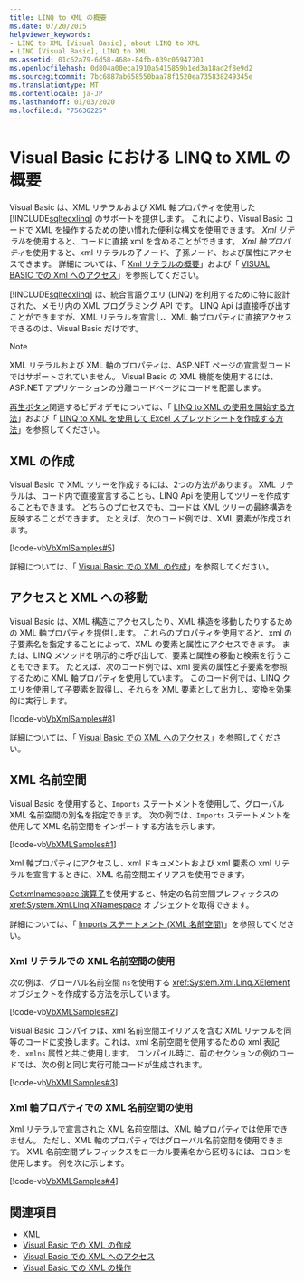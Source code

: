 ```yaml
---
title: LINQ to XML の概要
ms.date: 07/20/2015
helpviewer_keywords:
- LINQ to XML [Visual Basic], about LINQ to XML
- LINQ [Visual Basic], LINQ to XML
ms.assetid: 01c62a79-6d58-468e-84fb-039c05947701
ms.openlocfilehash: 0d804a00eca1910a5415859b1ed3a18ad2f8e9d2
ms.sourcegitcommit: 7bc6887ab658550baa78f1520ea735838249345e
ms.translationtype: MT
ms.contentlocale: ja-JP
ms.lasthandoff: 01/03/2020
ms.locfileid: "75636225"
---
```

# <a name="overview-of-linq-to-xml-in-visual-basic"></a>Visual Basic における LINQ to XML の概要
Visual Basic は、XML リテラルおよび XML 軸プロパティを使用した [!INCLUDE[sqltecxlinq](~/includes/sqltecxlinq-md.md)] のサポートを提供します。 これにより、Visual Basic コードで XML を操作するための使い慣れた便利な構文を使用できます。 *Xml リテラル*を使用すると、コードに直接 xml を含めることができます。 *Xml 軸プロパティ*を使用すると、xml リテラルの子ノード、子孫ノード、および属性にアクセスできます。 詳細については、「 [Xml リテラルの概要](../../../../visual-basic/programming-guide/language-features/xml/xml-literals-overview.md)」および「 [VISUAL BASIC での Xml へのアクセス](../../../../visual-basic/programming-guide/language-features/xml/accessing-xml.md)」を参照してください。  
  
 [!INCLUDE[sqltecxlinq](~/includes/sqltecxlinq-md.md)] は、統合言語クエリ (LINQ) を利用するために特に設計された、メモリ内の XML プログラミング API です。 LINQ Api は直接呼び出すことができますが、XML リテラルを宣言し、XML 軸プロパティに直接アクセスできるのは、Visual Basic だけです。  
  
> [!NOTE]
> XML リテラルおよび XML 軸のプロパティは、ASP.NET ページの宣言型コードではサポートされていません。 Visual Basic の XML 機能を使用するには、ASP.NET アプリケーションの分離コードページにコードを配置します。  
  
 [再生ボタン](./media/overview-of-linq-to-xml/play-video-icon-example.gif)関連するビデオデモについては、「 [LINQ to XML の使用を開始する方法](/aspnet/web-forms/videos/data-access/linq-videos-from-the-vb-team/how-do-i-get-started-with-linq-to-xml)」および「 [LINQ to XML を使用して Excel スプレッドシートを作成する方法](/aspnet/web-forms/videos/data-access/linq-videos-from-the-vb-team/how-do-i-create-excel-spreadsheets-using-linq-to-xml)」を参照してください。   
  
## <a name="creating-xml"></a>XML の作成  
 Visual Basic で XML ツリーを作成するには、2つの方法があります。 XML リテラルは、コード内で直接宣言することも、LINQ Api を使用してツリーを作成することもできます。 どちらのプロセスでも、コードは XML ツリーの最終構造を反映することができます。 たとえば、次のコード例では、XML 要素が作成されます。  
  
 [!code-vb[VbXmlSamples#5](~/samples/snippets/visualbasic/VS_Snippets_VBCSharp/VbXMLSamples/VB/XMLSamples2.vb#5)]  
  
 詳細については、「 [Visual Basic での XML の作成](../../../../visual-basic/programming-guide/language-features/xml/creating-xml.md)」を参照してください。  
  
## <a name="accessing-and-navigating-xml"></a>アクセスと XML への移動  
 Visual Basic は、XML 構造にアクセスしたり、XML 構造を移動したりするための XML 軸プロパティを提供します。 これらのプロパティを使用すると、xml の子要素名を指定することによって、XML の要素と属性にアクセスできます。 または、LINQ メソッドを明示的に呼び出して、要素と属性の移動と検索を行うこともできます。 たとえば、次のコード例では、xml 要素の属性と子要素を参照するために XML 軸プロパティを使用しています。 このコード例では、LINQ クエリを使用して子要素を取得し、それらを XML 要素として出力し、変換を効果的に実行します。  
  
 [!code-vb[VbXmlSamples#8](~/samples/snippets/visualbasic/VS_Snippets_VBCSharp/VbXMLSamples/VB/XMLSamples3.vb#8)]  
  
 詳細については、「 [Visual Basic での XML へのアクセス](../../../../visual-basic/programming-guide/language-features/xml/accessing-xml.md)」を参照してください。  
  
## <a name="xml-namespaces"></a>XML 名前空間  
 Visual Basic を使用すると、`Imports` ステートメントを使用して、グローバル XML 名前空間の別名を指定できます。 次の例では、`Imports` ステートメントを使用して XML 名前空間をインポートする方法を示します。  
  
 [!code-vb[VbXMLSamples#1](~/samples/snippets/visualbasic/VS_Snippets_VBCSharp/VbXMLSamples/VB/XMLSamples1.vb#1)]  
  
 Xml 軸プロパティにアクセスし、xml ドキュメントおよび xml 要素の xml リテラルを宣言するときに、XML 名前空間エイリアスを使用できます。  
  
 [Getxmlnamespace 演算子](../../../../visual-basic/language-reference/operators/getxmlnamespace-operator.md)を使用すると、特定の名前空間プレフィックスの <xref:System.Xml.Linq.XNamespace> オブジェクトを取得できます。  
  
 詳細については、「 [Imports ステートメント (XML 名前空間)](../../../../visual-basic/language-reference/statements/imports-statement-xml-namespace.md)」を参照してください。  
  
### <a name="using-xml-namespaces-in-xml-literals"></a>Xml リテラルでの XML 名前空間の使用  
 次の例は、グローバル名前空間 `ns`を使用する <xref:System.Xml.Linq.XElement> オブジェクトを作成する方法を示しています。  
  
 [!code-vb[VbXMLSamples#2](~/samples/snippets/visualbasic/VS_Snippets_VBCSharp/VbXMLSamples/VB/XMLSamples1.vb#2)]  
  
 Visual Basic コンパイラは、xml 名前空間エイリアスを含む XML リテラルを同等のコードに変換します。これは、xml 名前空間を使用するための xml 表記を、`xmlns` 属性と共に使用します。 コンパイル時に、前のセクションの例のコードでは、次の例と同じ実行可能コードが生成されます。  
  
 [!code-vb[VbXMLSamples#3](~/samples/snippets/visualbasic/VS_Snippets_VBCSharp/VbXMLSamples/VB/XMLSamples1.vb#3)]  
  
### <a name="using-xml-namespaces-in-xml-axis-properties"></a>Xml 軸プロパティでの XML 名前空間の使用  
 Xml リテラルで宣言された XML 名前空間は、XML 軸プロパティでは使用できません。 ただし、XML 軸のプロパティではグローバル名前空間を使用できます。 XML 名前空間プレフィックスをローカル要素名から区切るには、コロンを使用します。 例を次に示します。  
  
 [!code-vb[VbXMLSamples#4](~/samples/snippets/visualbasic/VS_Snippets_VBCSharp/VbXMLSamples/VB/XMLSamples1.vb#4)]  
  
## <a name="see-also"></a>関連項目

- [XML](../../../../visual-basic/programming-guide/language-features/xml/index.md)
- [Visual Basic での XML の作成](../../../../visual-basic/programming-guide/language-features/xml/creating-xml.md)
- [Visual Basic での XML へのアクセス](../../../../visual-basic/programming-guide/language-features/xml/accessing-xml.md)
- [Visual Basic での XML の操作](../../../../visual-basic/programming-guide/language-features/xml/manipulating-xml.md)
